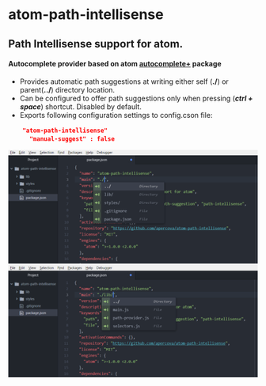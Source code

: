 # atom-path-intellisense
## Path Intellisense support for atom.  
#### Autocomplete provider based on atom [autocomplete+](https://atom.io/packages/autocomplete) package

- Provides automatic path suggestions at writing either self (**./**) or parent(**../**) directory location.
- Can be configured to offer path suggestions only when pressing (**_ctrl_ _+_ _space_**) shortcut. Disabled by default.
- Exports following configuration settings to config.cson file:  

```json
    "atom-path-intellisense"
      "manual-suggest" : false
```

![](https://github.com/apercova/atom-path-intellisense/blob/master/img/atom-pi-01.png?raw=true)  
![](https://github.com/apercova/atom-path-intellisense/blob/master/img/atom-pi-02.png?raw=true) 
